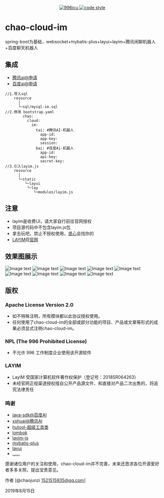 <p align="center">
  <a href="https://github.com/996icu/996.ICU/blob/master/LICENSE">
    <img alt="996icu" src="https://img.shields.io/badge/license-NPL%20(The%20996%20Prohibited%20License)-blue.svg">
  </a>

  <a href="https://www.apache.org/licenses/LICENSE-2.0">
    <img alt="code style" src="https://img.shields.io/badge/license-Apache%202-4EB1BA.svg?style=flat-square">
  </a>
</p>

# chao-cloud-im
spring-boot为基础，websocket+mybatis-plus+layui+layim+腾讯闲聊机器人+百度聊天机器人

## 集成

- [腾讯ai@申请](https://ai.qq.com/console/home)
- [百度ai@申请](http://ai.baidu.com/)

``` 
//1.导入sql
	resource
	  │
	  └─sql/mysql-im.sql
//2.修改 bootstrap.yaml 
		chao:
		  cloud:
		    im:
		      tai: #腾讯AI-机器人
		        app-id:  
		        app-key:  
		        session:  
		      bai: #百度Ai-机器人
		        app-id:  
		        api-key:  
		        secret-key:  
//3.引入layim.js
	resource
	  │
	  └─static   		 
	     └─layui 		
	   	  └─lay		
	 	     └─modules/layim.js
```

## 注意

- layim是收费UI，请大家自行前往官网授权
- 项目源代码中不包含layim.js包
- 拿去玩吧，禁止不授权使用，[贤心](https://github.com/sentsin)会找你的
- [LAYIM@官网](http://layim.layui.com/)

## 效果图展示

![Image text](screenshot/1.png)
![Image text](screenshot/2.png) 
![Image text](screenshot/3.png) 
![Image text](screenshot/4.png) 
![Image text](screenshot/5.png) 
![Image text](screenshot/6.png) 
![Image text](screenshot/7.png) 
![Image text](screenshot/8.png) 
![Image text](screenshot/9.png) 

## 版权

### Apache License Version 2.0  

- 如不特殊注明，所有模块都以此协议授权使用。
- 任何使用了chao-cloud-im的全部或部分功能的项目、产品或文章等形式的成果必须显式注明chao-cloud-im。

### NPL (The 996 Prohibited License)

- 不允许 996 工作制度企业使用该开源软件

### LAYIM

- LayIM 受国家计算机软件著作权保护（登记号：2018SR064263）
- 未经官网正规渠道授权擅自公开产品源文件、和直接对产品二次出售的，将追究法律责任

### 鸣谢
- [java-sdk@百度AI](https://github.com/Baidu-AIP/java-sdk)  
- [xshuai@腾讯AI](https://gitee.com/xshuai/taip)  
- [hutool-超级工具类](https://github.com/looly/hutool)  
- [lombok](https://github.com/rzwitserloot/lombok)  
- [layim-js](https://gitee.com/pctao/instant_chat_tools)  
- [mybatis-plus](https://github.com/baomidou/mybatis-plus)  
- [layui](https://github.com/sentsin/layui/)  
- [......](https://github.com/)  

感谢诸位用户的关注和使用，chao-cloud-im并不完善，未来还恳求各位开源爱好者多多关照，提出宝贵意见。

作者 [@chaojunzi 1521515935@qq.com]

2019年8月15日